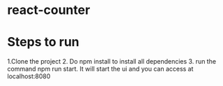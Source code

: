 # react-counter


# Steps to run

1.Clone the project
2. Do npm install to install all dependencies
3. run the command npm run start. It will start the ui and you can access at localhost:8080
